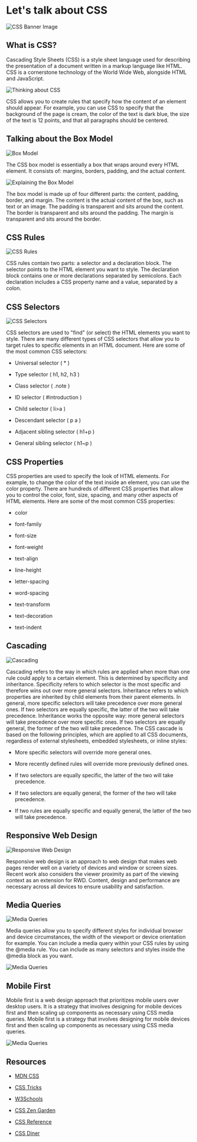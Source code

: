 # Let's talk about CSS
![CSS Banner Image](./assets/1.svg)

## What is CSS?

Cascading Style Sheets (CSS) is a style sheet language used for describing the presentation of a document written in a markup language like HTML. CSS is a cornerstone technology of the World Wide Web, alongside HTML and JavaScript.

![Thinking about CSS](./assets/2.svg)

CSS allows you to create rules that specify how the content of an element should appear. For example, you can use CSS to specify that the background of the page is cream, the color of the text is dark blue, the size of the text is 12 points, and that all paragraphs should be centered.

## Talking about the Box Model

![Box Model](./assets/3.svg)

The CSS box model is essentially a box that wraps around every HTML element. It consists of: margins, borders, padding, and the actual content.

![Explaining the Box Model](./assets/4.svg)

The box model is made up of four different parts: the content, padding, border, and margin. The content is the actual content of the box, such as text or an image. The padding is transparent and sits around the content. The border is transparent and sits around the padding. The margin is transparent and sits around the border.


## CSS Rules
![CSS Rules](./assets/5.svg)

CSS rules contain two parts: a selector and a declaration block. The selector points to the HTML element you want to style. The declaration block contains one or more declarations separated by semicolons. Each declaration includes a CSS property name and a value, separated by a colon.

## CSS Selectors


![CSS Selectors](./assets/7.svg)

CSS selectors are used to "find" (or select) the HTML elements you want to style. There are many different types of CSS selectors that allow you to target rules to specific elements in an HTML document. Here are some of the most common CSS selectors:

- Universal selector ( * )

- Type selector ( h1, h2, h3 )

- Class selector ( .note )

- ID selector ( #introduction )

- Child selector ( li>a )

- Descendant selector ( p a )

- Adjacent sibling selector ( h1+p )

- General sibling selector ( h1~p )

## CSS Properties

CSS properties are used to specify the look of HTML elements. For example, to change the color of the text inside an element, you can use the color property. There are hundreds of different CSS properties that allow you to control the color, font, size, spacing, and many other aspects of HTML elements. Here are some of the most common CSS properties:

- color

- font-family

- font-size

- font-weight

- text-align

- line-height

- letter-spacing

- word-spacing

- text-transform

- text-decoration

- text-indent

## Cascading

![Cascading](./assets/8.svg)

Cascading refers to the way in which rules are applied when more than one rule could apply to a certain element. This is determined by specificity and inheritance. Specificity refers to which selector is the most specific and therefore wins out over more general selectors. Inheritance refers to which properties are inherited by child elements from their parent elements. In general, more specific selectors will take precedence over more general ones. If two selectors are equally specific, the latter of the two will take precedence. Inheritance works the opposite way: more general selectors will take precedence over more specific ones. If two selectors are equally general, the former of the two will take precedence. The CSS cascade is based on the following principles, which are applied to all CSS documents, regardless of external stylesheets, embedded stylesheets, or inline styles:

- More specific selectors will override more general ones.

- More recently defined rules will override more previously defined ones.

- If two selectors are equally specific, the latter of the two will take precedence.

- If two selectors are equally general, the former of the two will take precedence.

- If two rules are equally specific and equally general, the latter of the two will take precedence.

## Responsive Web Design

![Responsive Web Design](./assets/Media%20Queries%20Banner.svg)

Responsive web design is an approach to web design that makes web pages render well on a variety of devices and window or screen sizes. Recent work also considers the viewer proximity as part of the viewing context as an extension for RWD. Content, design and performance are necessary across all devices to ensure usability and satisfaction.

## Media Queries

![Media Queries](./assets/What%20is%20a%20Media%20Query.svg)

Media queries allow you to specify different styles for individual browser and device circumstances, the width of the viewport or device orientation for example. You can include a media query within your CSS rules by using the @media rule. You can include as many selectors and styles inside the @media block as you want.

![Media Queries](./assets/Using%20Media%20Queries.svg)


## Mobile First


Mobile first is a web design approach that prioritizes mobile users over desktop users. It is a strategy that involves designing for mobile devices first and then scaling up components as necessary using CSS media queries. Mobile first is a strategy that involves designing for mobile devices first and then scaling up components as necessary using CSS media queries.

![Media Queries](./assets/Targetting%20Screen%20Sized.svg)


## Resources

- [MDN CSS](https://developer.mozilla.org/en-US/docs/Web/CSS)

- [CSS Tricks](https://css-tricks.com/)

- [W3Schools](https://www.w3schools.com/css/)

- [CSS Zen Garden](http://www.csszengarden.com/)

- [CSS Reference](https://cssreference.io/)

- [CSS Diner](https://flukeout.github.io/)








